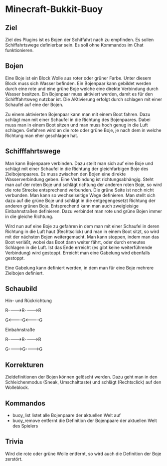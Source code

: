 Minecraft-Bukkit-Buoy
=====================

Ziel
----

Ziel des Plugins ist es Bojen der Schiffahrt nach zu empfinden.
Es sollen Schiffahrtswege definierbar sein. Es soll ohne Kommandos im Chat funktionieren.

Bojen
-----

Eine Boje ist ein Block Wolle aus roter oder grüner Farbe. Unter diesem Block muss sich Wasser befinden.
Ein Bojenpaar kann gebildet werden durch eine rote und eine grüne Boje welche eine direkte Verbindung durch Wasser besitzen.
Ein Bojenpaar muss aktiviert werden, damit es für den Schifffahrtsweg nutzbar ist.
Die AKtivierung erfolgt durch schlagen mit einer Schaufel auf eine der Bojen.

Zu einem aktivierten Bojenpaar kann man mit einem Boot fahren.
Dazu schlägt man mit einer Schaufel in die Richtung des Bojenpaares.
Dabei muss man in einem Boot sitzen und man muss hoch genug in die Luft schlagen.
Gefahren wird an die rote oder grüne Boje, je nach dem in welche Richtung man eher geschlagen hat.

Schifffahrtswege
----------------

Man kann Bojenpaare verbinden. Dazu stellt man sich auf eine Boje und schlägt mit einer Schaufel
in die Richtung der gleichfarbigen Boje des Zielbojenpaares. Es muss zwischen den Bojen eine direkte Wasserverbindung geben.
Eine Verbindung ist richtungsabhängig. Steht man auf der roten Boje und schlägt richtung der anderen roten Boje,
so wird die rote Strecke entsprechend verbunden. Die grüne Seite ist noch nicht verbunden.
Man kann so wechselseitige Wege definieren. Man stellt sich dazu auf die grüne Boje und schlägt in die
entgegengesetzt Richtung der anderen grünen Boje.
Entsprechend kann man auch zweigleisige Einbahnstraßen definieren. Dazu verbindet man rote und grüne Bojen
immer in die gleiche Richtung.

Wird nun auf eine Boje zu gefahren in dem man mit einer Schaufel in deren Richtung in die Luft haut (Rechtsclick) und man in einem
Boot sitzt, so wird mit der nächsten Bojen weitergemacht. Man kann stoppen, indem man das Boot verläßt,
wobei das Boot dann weiter fährt, oder durch erneutes Schlagen in die Luft.
Ist das Ende erreicht (es gibt keine weiterführende Verbindung) wird gestoppt.
Erreicht man eine Gabelung wird ebenfalls gestoppt.

Eine Gabelung kann definiert werden, in dem man für eine Boje mehrere Zielbojen definiert.

Schaubild
---------


Hin- und Rückrichtung

R---->R---->R

G<----G<----G


Einbahnstraße

R---->R---->R

G---->G---->G


Korrekturen
-----------

Zieldefinitionen der Bojen können gelöscht werden. Dazu geht man in den Schleichenmodus (Sneak, Umschalttaste)
und schlägt (Rechtsclick) auf den Wolleblock. 

Kommandos
---------

* buoy_list   listet alle Bojenpaare der aktuellen Welt auf
* buoy_remove entfernt die Definition der Bojenpaare der aktuellen Welt des Spielers

Trivia
------

Wird die rote oder grüne Wolle entfernt, so wird auch die Definition der Boje zerstört. 
